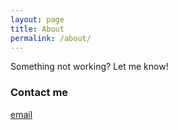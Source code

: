 ```yaml
---
layout: page
title: About
permalink: /about/
---
```


Something not working? Let me know!

### Contact me

[email](mailto:saccymac@gmail.com)
